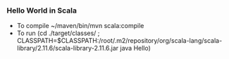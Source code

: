 ### Hello World in Scala

- To compile
  ~/maven/bin/mvn scala:compile
- To run
  (cd ./target/classes/ ; CLASSPATH=$CLASSPATH:/root/.m2/repository/org/scala-lang/scala-library/2.11.6/scala-library-2.11.6.jar java  Hello) 
